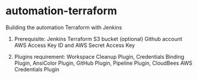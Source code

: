 # automation-terraform
Building the automation Terraform with Jenkins

1.	Prerequisite:
Jenkins
Terraform
S3 bucket (optional)
Github account
AWS Access Key ID and AWS Secret Access Key 

2.	Plugins requirement:
Workspace Cleanup Plugin,
Credentials Binding Plugin,
AnsiColor Plugin,
GitHub Plugin,
Pipeline Plugin,
CloudBees AWS Credentials Plugin

